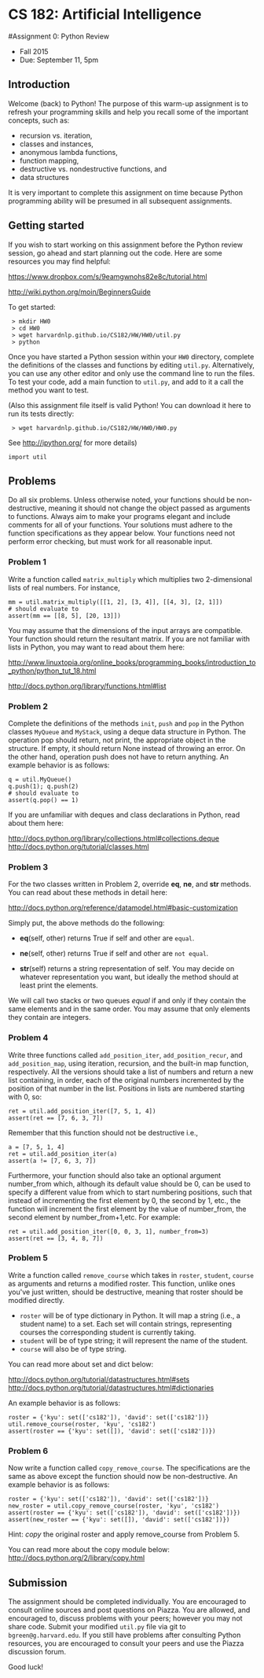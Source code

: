 
# CS 182: Artificial Intelligence
#Assignment 0: Python Review

* Fall 2015
* Due: September 11, 5pm


## Introduction
Welcome (back) to Python! The purpose of this warm-up assignment is to refresh your programming skills and help you recall some of the important concepts, such as:

* recursion vs. iteration,
* classes and instances,
* anonymous lambda functions,
* function mapping,
* destructive vs. nondestructive functions, and
* data structures

It is very important to complete this assignment on time because Python programming ability will be presumed in all subsequent assignments.


## Getting started

If you wish to start working on this assignment before the Python review session, go ahead and start planning out the code. Here are some resources you may find helpful:

https://www.dropbox.com/s/9eamgwnohs82e8c/tutorial.html

http://wiki.python.org/moin/BeginnersGuide

To get started: 

     > mkdir HW0 
     > cd HW0
     > wget harvardnlp.github.io/CS182/HW/HW0/util.py
     > python

Once you have started a Python session within your `HW0` directory, complete the definitions of the classes and functions by editing `util.py`. Alternatively, you can use any other editor and only use the command line to run the files. To test your code, add a main function to `util.py`, and add to it a call the method you want to test. 

(Also this assignment file itself is valid Python! You can download it here to run its tests directly: 

     > wget harvardnlp.github.io/CS182/HW/HW0/HW0.py

See http://ipython.org/ for more details) 


    import util

## Problems

Do all six problems. Unless otherwise noted, your functions should be non-destructive, meaning it should not change the object passed as arguments to functions. Always aim to make your programs elegant and include comments for all of your functions. Your solutions must adhere to the function specifications as they appear below. Your functions need not perform error checking, but must work for all reasonable input.


### Problem 1

Write a function called `matrix_multiply` which multiplies two 2-dimensional lists of real numbers. For instance,


    mm = util.matrix_multiply([[1, 2], [3, 4]], [[4, 3], [2, 1]]) 
    # should evaluate to
    assert(mm == [[8, 5], [20, 13]])

You may assume that the dimensions of the input arrays are compatible. Your function should return the resultant matrix. If you are not familiar with lists in Python, you may want to read about them here:

http://www.linuxtopia.org/online_books/programming_books/introduction_to_python/python_tut_18.html


http://docs.python.org/library/functions.html#list

### Problem 2
Complete the definitions of the methods `init`, `push` and `pop` in the Python classes `MyQueue` and `MyStack`, using a deque data structure in Python. The operation pop should return, not print, the appropriate object in the structure. If empty, it should return None instead of throwing an error. On the other hand, operation push does not have to return anything. An example behavior is as follows:



    q = util.MyQueue()
    q.push(1); q.push(2)
    # should evaluate to
    assert(q.pop() == 1)

If you are unfamiliar with deques and class declarations in Python, read about them here:

http://docs.python.org/library/collections.html#collections.deque
http://docs.python.org/tutorial/classes.html

### Problem 3
For the two classes written in Problem 2, override __eq__, __ne__, and __str__ methods. You can read about these methods in detail here:

http://docs.python.org/reference/datamodel.html#basic-customization

Simply put, the above methods do the following:

* __eq__(self, other) returns True if self and other are `equal`.

* __ne__(self, other) returns True if self and other are `not equal`.

* __str__(self) returns a string representation of self. You may decide on whatever representation you want, but ideally the method should at least print the elements.

We will call two stacks or two queues _equal_ if and only if they contain the same elements and in the same order. You may assume that only elements they contain are integers.

### Problem 4
Write three functions called `add_position_iter`, `add_position_recur`, and `add_position_map`, using iteration, recursion, and the built-in map function, respectively. All the versions should take a list of numbers and return a new list containing, in order, each of the original numbers incremented by the position of that number in the list. Positions in lists are numbered starting with 0, so:


    ret = util.add_position_iter([7, 5, 1, 4])
    assert(ret == [7, 6, 3, 7])

Remember that this function should not be destructive i.e.,


    a = [7, 5, 1, 4]
    ret = util.add_position_iter(a)
    assert(a != [7, 6, 3, 7])

Furthermore, your function should also take an optional argument number_from which, although its default value should be 0, can be used to specify a different value from which to start numbering positions, such that instead of incrementing the first element by 0, the second by 1, etc., the function will increment the first element by the value of number_from, the second element by number_from+1,etc. For example:


    ret = util.add_position_iter([0, 0, 3, 1], number_from=3)
    assert(ret == [3, 4, 8, 7])

### Problem 5

Write a function called `remove_course` which takes in `roster`, `student`, `course` as arguments and returns a modified roster. This function, unlike ones you've just written, should be destructive, meaning that roster should be modified directly.

* `roster` will be of type dictionary in Python. It will map a string (i.e., a student name) to a set. Each set will contain strings, representing courses the corresponding student is currently taking.
* `student` will be of type string; it will represent the name of the student.
* `course` will also be of type string.

You can read more about set and dict below:

http://docs.python.org/tutorial/datastructures.html#sets
http://docs.python.org/tutorial/datastructures.html#dictionaries

An example behavior is as follows:



    roster = {'kyu': set(['cs182']), 'david': set(['cs182'])}
    util.remove_course(roster, 'kyu', 'cs182')
    assert(roster == {'kyu': set([]), 'david': set(['cs182'])})

### Problem 6
Now write a function called `copy_remove_course`. The specifications are the same as above except the function should now be non-destructive. An example behavior is as follows:


    roster = {'kyu': set(['cs182']), 'david': set(['cs182'])}
    new_roster = util.copy_remove_course(roster, 'kyu', 'cs182')
    assert(roster == {'kyu': set(['cs182']), 'david': set(['cs182'])})
    assert(new_roster == {'kyu': set([]), 'david': set(['cs182'])})


Hint: _copy_ the original roster and apply remove_course from Problem 5.

You can read more about the copy module below:
http://docs.python.org/2/library/copy.html

## Submission

The assignment should be completed individually. You are encouraged to consult online sources and post questions on Piazza. You are allowed, and encouraged to, discuss problems with your peers; however you may not share code. Submit your modified `util.py` file via git to `bgreen@g.harvard.edu`. If you still have problems after consulting Python resources, you are encouraged to consult your peers and use the Piazza discussion forum.

Good luck!
